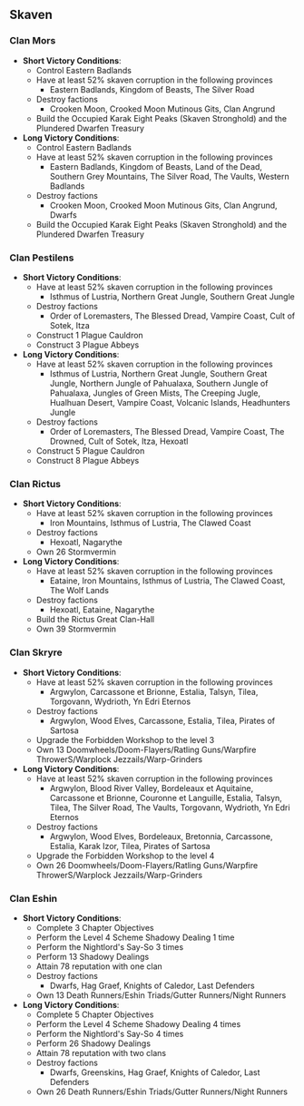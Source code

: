 ## Skaven

### Clan Mors

* **Short Victory Conditions**:
	* Control Eastern Badlands
	* Have at least 52% skaven corruption in the following provinces
	    * Eastern Badlands, Kingdom of Beasts, The Silver Road
	* Destroy factions
	    * Crooken Moon, Crooked Moon Mutinous Gits, Clan Angrund
	* Build the Occupied Karak Eight Peaks (Skaven Stronghold) and the Plundered Dwarfen Treasury
* **Long Victory Conditions**:
	* Control Eastern Badlands
	* Have at least 52% skaven corruption in the following provinces
	    * Eastern Badlands, Kingdom of Beasts, Land of the Dead, Southern Grey Mountains, The Silver Road, The Vaults, Western Badlands
	* Destroy factions
	    * Crooken Moon, Crooked Moon Mutinous Gits, Clan Angrund, Dwarfs
	* Build the Occupied Karak Eight Peaks (Skaven Stronghold) and the Plundered Dwarfen Treasury

### Clan Pestilens

* **Short Victory Conditions**:
	* Have at least 52% skaven corruption in the following provinces
	    * Isthmus of Lustria, Northern Great Jungle, Southern Great Jungle
	* Destroy factions
	    * Order of Loremasters, The Blessed Dread, Vampire Coast, Cult of Sotek, Itza
	* Construct 1 Plague Cauldron
	* Construct 3 Plague Abbeys
* **Long Victory Conditions**:
	* Have at least 52% skaven corruption in the following provinces
	    * Isthmus of Lustria, Northern Great Jungle, Southern Great Jungle, Northern Jungle of Pahualaxa, Southern 
	    Jungle of Pahualaxa, Jungles of Green Mists, The Creeping Jugle, Hualhuan Desert, Vampire Coast, Volcanic
	    Islands, Headhunters Jungle
	* Destroy factions
	    * Order of Loremasters, The Blessed Dread, Vampire Coast, The Drowned, Cult of Sotek, Itza, Hexoatl
	* Construct 5 Plague Cauldron
	* Construct 8 Plague Abbeys

### Clan Rictus

* **Short Victory Conditions**:
	* Have at least 52% skaven corruption in the following provinces
	    * Iron Mountains, Isthmus of Lustria, The Clawed Coast
	* Destroy factions
	    * Hexoatl, Nagarythe 
	* Own 26 Stormvermin
* **Long Victory Conditions**:
	* Have at least 52% skaven corruption in the following provinces
	    * Eataine, Iron Mountains, Isthmus of Lustria, The Clawed Coast, The Wolf Lands
	* Destroy factions
	    * Hexoatl, Eataine, Nagarythe
    * Build the Rictus Great Clan-Hall
	* Own 39 Stormvermin

### Clan Skryre

* **Short Victory Conditions**:
	* Have at least 52% skaven corruption in the following provinces
	    * Argwylon, Carcassone et Brionne, Estalia, Talsyn, Tilea, Torgovann, Wydrioth, Yn Edri Eternos
	* Destroy factions
	    * Argwylon, Wood Elves, Carcassone, Estalia, Tilea, Pirates of Sartosa
    * Upgrade the Forbidden Workshop to the level 3
	* Own 13 Doomwheels/Doom-Flayers/Ratling Guns/Warpfire ThrowerS/Warplock Jezzails/Warp-Grinders
* **Long Victory Conditions**:
	* Have at least 52% skaven corruption in the following provinces
	    * Argwylon, Blood River Valley, Bordeleaux et Aquitaine, Carcassone et Brionne, Couronne et Languille, 
	    Estalia, Talsyn, Tilea, The Silver Road, The Vaults, Torgovann, Wydrioth, Yn Edri Eternos
	* Destroy factions
	    * Argwylon, Wood Elves, Bordeleaux, Bretonnia, Carcassone, Estalia, Karak Izor, Tilea, Pirates of Sartosa
	* Upgrade the Forbidden Workshop to the level 4
	* Own 26 Doomwheels/Doom-Flayers/Ratling Guns/Warpfire ThrowerS/Warplock Jezzails/Warp-Grinders

### Clan Eshin

* **Short Victory Conditions**:
	* Complete 3 Chapter Objectives
	* Perform the Level 4 Scheme Shadowy Dealing 1 time
	* Perform the Nightlord's Say-So 3 times
	* Perform 13 Shadowy Dealings
	* Attain 78 reputation with one clan
	* Destroy factions
	    * Dwarfs, Hag Graef, Knights of Caledor, Last Defenders
	* Own 13 Death Runners/Eshin Triads/Gutter Runners/Night Runners
* **Long Victory Conditions**:
	* Complete 5 Chapter Objectives
	* Perform the Level 4 Scheme Shadowy Dealing 4 times
	* Perform the Nightlord's Say-So 4 times
	* Perform 26 Shadowy Dealings
	* Attain 78 reputation with two clans
	* Destroy factions
	    * Dwarfs, Greenskins, Hag Graef, Knights of Caledor, Last Defenders
	* Own 26 Death Runners/Eshin Triads/Gutter Runners/Night Runners
